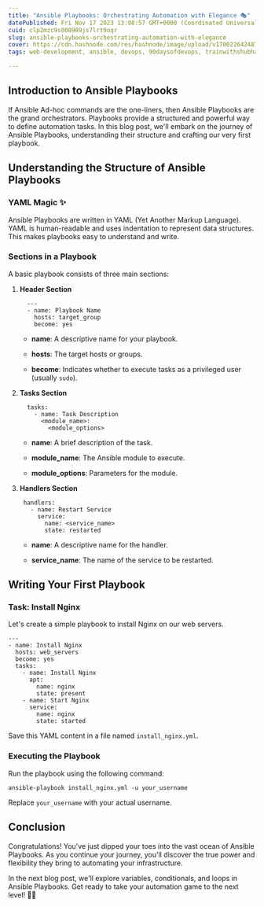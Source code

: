 ```yaml
---
title: "Ansible Playbooks: Orchestrating Automation with Elegance 🎭"
datePublished: Fri Nov 17 2023 13:08:57 GMT+0000 (Coordinated Universal Time)
cuid: clp2mzc9s000909js7lrt9oqr
slug: ansible-playbooks-orchestrating-automation-with-elegance
cover: https://cdn.hashnode.com/res/hashnode/image/upload/v1700226424872/dd62a121-4a85-4896-addf-1a01d8ead51a.gif
tags: web-development, ansible, devops, 90daysofdevops, trainwithshubham

---
```


## Introduction to Ansible Playbooks

If Ansible Ad-hoc commands are the one-liners, then Ansible Playbooks are the grand orchestrators. Playbooks provide a structured and powerful way to define automation tasks. In this blog post, we'll embark on the journey of Ansible Playbooks, understanding their structure and crafting our very first playbook.

## Understanding the Structure of Ansible Playbooks

### YAML Magic ✨

Ansible Playbooks are written in YAML (Yet Another Markup Language). YAML is human-readable and uses indentation to represent data structures. This makes playbooks easy to understand and write.

### Sections in a Playbook

A basic playbook consists of three main sections:

1. **Header Section**
    
    ```plaintext
      ---
      - name: Playbook Name
        hosts: target_group
        become: yes
    ```
    
    * **name**: A descriptive name for your playbook.
        
    * **hosts**: The target hosts or groups.
        
    * **become**: Indicates whether to execute tasks as a privileged user (usually `sudo`).
        
    
2. **Tasks Section**
    
    ```plaintext
      tasks:
        - name: Task Description
          <module_name>:
            <module_options>
    ```
    
    * **name**: A brief description of the task.
        
    * **module\_name**: The Ansible module to execute.
        
    * **module\_options**: Parameters for the module.
        
3. **Handlers Section**
    
    ```plaintext
     handlers:
       - name: Restart Service
         service:
           name: <service_name>
           state: restarted
    ```
    
    * **name**: A descriptive name for the handler.
        
    * **service\_name**: The name of the service to be restarted.
        

## Writing Your First Playbook

### Task: Install Nginx

Let's create a simple playbook to install Nginx on our web servers.

```plaintext
---
- name: Install Nginx
  hosts: web_servers
  become: yes
  tasks:
    - name: Install Nginx
      apt:
        name: nginx
        state: present
    - name: Start Nginx
      service:
        name: nginx
        state: started
```

Save this YAML content in a file named `install_nginx.yml`.

### Executing the Playbook

Run the playbook using the following command:

```plaintext
ansible-playbook install_nginx.yml -u your_username
```

Replace `your_username` with your actual username.

## Conclusion

Congratulations! You've just dipped your toes into the vast ocean of Ansible Playbooks. As you continue your journey, you'll discover the true power and flexibility they bring to automating your infrastructure.

In the next blog post, we'll explore variables, conditionals, and loops in Ansible Playbooks. Get ready to take your automation game to the next level! 🚀🎉